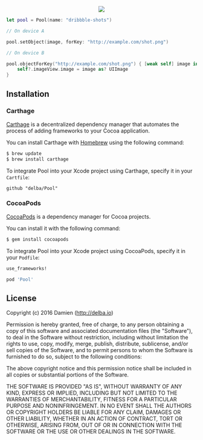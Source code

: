 <p align="center">
  <img src="https://raw.githubusercontent.com/delba/Pool/assets/Pool%402x.png">
</p>

```swift
let pool = Pool(name: "dribbble-shots")

// On device A

pool.setObject(image, forKey: "http://example.com/shot.png")

// On device B

pool.objectForKey("http://example.com/shot.png") { [weak self] image in
    self?.imageView.image = image as? UIImage
}
```

## Installation

### Carthage

[Carthage](https://github.com/Carthage/Carthage) is a decentralized dependency manager that automates the process of adding frameworks to your Cocoa application.

You can install Carthage with [Homebrew](http://brew.sh/) using the following command:

```bash
$ brew update
$ brew install carthage
```

To integrate Pool into your Xcode project using Carthage, specify it in your `Cartfile`:

```ogdl
github "delba/Pool"
```

### CocoaPods

[CocoaPods](http://cocoapods.org) is a dependency manager for Cocoa projects.

You can install it with the following command:

```bash
$ gem install cocoapods
```

To integrate Pool into your Xcode project using CocoaPods, specify it in your `Podfile`:

```ruby
use_frameworks!

pod 'Pool'
```

## License

Copyright (c) 2016 Damien (http://delba.io)

Permission is hereby granted, free of charge, to any person obtaining a copy
of this software and associated documentation files (the "Software"), to deal
in the Software without restriction, including without limitation the rights
to use, copy, modify, merge, publish, distribute, sublicense, and/or sell
copies of the Software, and to permit persons to whom the Software is
furnished to do so, subject to the following conditions:

The above copyright notice and this permission notice shall be included in all
copies or substantial portions of the Software.

THE SOFTWARE IS PROVIDED "AS IS", WITHOUT WARRANTY OF ANY KIND, EXPRESS OR
IMPLIED, INCLUDING BUT NOT LIMITED TO THE WARRANTIES OF MERCHANTABILITY,
FITNESS FOR A PARTICULAR PURPOSE AND NONINFRINGEMENT. IN NO EVENT SHALL THE
AUTHORS OR COPYRIGHT HOLDERS BE LIABLE FOR ANY CLAIM, DAMAGES OR OTHER
LIABILITY, WHETHER IN AN ACTION OF CONTRACT, TORT OR OTHERWISE, ARISING FROM,
OUT OF OR IN CONNECTION WITH THE SOFTWARE OR THE USE OR OTHER DEALINGS IN THE
SOFTWARE.
